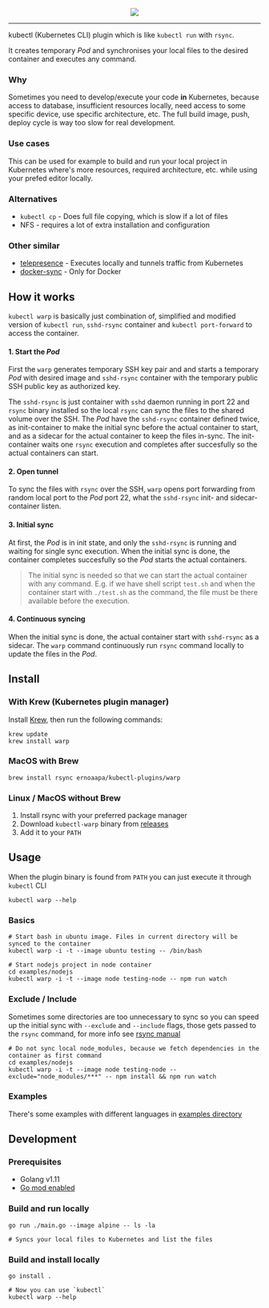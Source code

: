 <p align="center"><img src="https://github.com/ernoaapa/kubectl-warp/blob/master/media/logo.png"></p>

---
kubectl (Kubernetes CLI) plugin which is like `kubectl run` with `rsync`.

It creates temporary _Pod_ and synchronises your local files to the desired container and executes any command.

### Why
Sometimes you need to develop/execute your code **in** Kubernetes, because access to database, insufficient resources locally, need access to some specific device, use specific architecture, etc. The full build image, push, deploy cycle is way too slow for real development.

### Use cases
This can be used for example to build and run your local project in Kubernetes where's more resources, required architecture, etc. while using your prefed editor locally.

### Alternatives
- `kubectl cp` - Does full file copying, which is slow if a lot of files
- NFS - requires a lot of extra installation and configuration

### Other similar
- [telepresence](https://telepresence.io) - Executes locally and tunnels traffic from Kubernetes
- [docker-sync](https://github.com/EugenMayer/docker-sync) - Only for Docker

## How it works
`kubectl warp` is basically just combination of, simplified and modified version of `kubectl run`, `sshd-rsync` container and `kubectl port-forward` to access the container.

#### 1. Start the _Pod_
First the `warp` generates temporary SSH key pair and and starts a temporary _Pod_ with desired image and `sshd-rsync` container with the temporary public SSH public key as authorized key.

The `sshd-rsync` is just container with `sshd` daemon running in port 22 and `rsync` binary installed so the local `rsync` can sync the files to the shared volume over the SSH.
The _Pod_ have the `sshd-rsync` container defined twice, as init-container to make the initial sync before the actual container to start, and as a sidecar for the actual container to keep the files in-sync. The init-container waits one `rsync` execution and completes after succesfully so the actual containers can start.

#### 2. Open tunnel
To sync the files with `rsync` over the SSH, `warp` opens port forwarding from random local port to the _Pod_ port 22, what the `sshd-rsync` init- and sidecar-container listen.

#### 3. Initial sync
At first, the _Pod_ is in init state, and only the `sshd-rsync` is running and waiting for single sync execution. When the initial sync is done, the container completes succesfully so the _Pod_ starts the actual containers.

> The initial sync is needed so that we can start the actual container with any command. E.g. if we have shell script `test.sh` and when the container start with `./test.sh` as the command, the file must be there available before the execution.

#### 4. Continuous syncing
When the initial sync is done, the actual container start with `sshd-rsync` as a sidecar. The `warp` command continuously run `rsync` command locally to update the files in the _Pod_.

## Install

### With Krew (Kubernetes plugin manager)

Install [Krew](https://github.com/kubernetes-sigs/krew/), then run the following commands:

```shell
krew update
krew install warp
```

### MacOS with Brew
```shell
brew install rsync ernoaapa/kubectl-plugins/warp
```
### Linux / MacOS without Brew
1. Install rsync with your preferred package manager
2. Download `kubectl-warp` binary from [releases](https://github.com/ernoaapa/kubectl-warp/releases)
3. Add it to your `PATH`

## Usage
When the plugin binary is found from `PATH` you can just execute it through `kubectl` CLI
```shell
kubectl warp --help
```

### Basics
```shell
# Start bash in ubuntu image. Files in current directory will be synced to the container
kubectl warp -i -t --image ubuntu testing -- /bin/bash

# Start nodejs project in node container
cd examples/nodejs
kubectl warp -i -t --image node testing-node -- npm run watch
```

### Exclude / Include
Sometimes some directories are too unnecessary to sync so you can speed up the initial sync with
`--exclude` and `--include` flags, those gets passed to the `rsync` command, for more info see [rsync manual](http://man7.org/linux/man-pages/man1/rsync.1.html#INCLUDE/EXCLUDE_PATTERN_RULES)
```shell
# Do not sync local node_modules, because we fetch dependencies in the container as first command
cd examples/nodejs
kubectl warp -i -t --image node testing-node --exclude="node_modules/***" -- npm install && npm run watch
```

### Examples
There's some examples with different languages in [examples directory](examples/)

## Development
### Prerequisites
- Golang v1.11
- [Go mod enabled](https://github.com/golang/go/wiki/Modules)

### Build and run locally
```shell
go run ./main.go --image alpine -- ls -la

# Syncs your local files to Kubernetes and list the files
```

### Build and install locally
```shell
go install .

# Now you can use `kubectl`
kubectl warp --help
```
